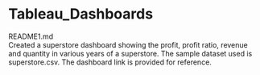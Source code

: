 # Tableau_Dashboards
README1.md  
Created a superstore dashboard showing the profit, profit ratio, revenue and quantity in various years of a superstore. The sample dataset used is superstore.csv. The dashboard link is provided for reference. 

